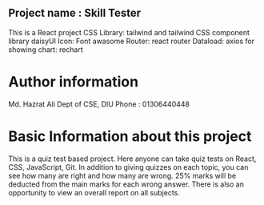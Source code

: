 ## Project name : Skill Tester

This is a React project
CSS Library: tailwind and tailwind CSS component library daisyUI
Icon: Font awasome
Router: react router
Dataload: axios
for showing chart: rechart

# Author information

Md. Hazrat Ali
Dept of CSE, DIU
Phone : 01306440448

# Basic Information about this project

This is a quiz test based project. Here anyone can take quiz tests on React, CSS, JavaScript, Git.
In addition to giving quizzes on each topic, you can see how many are right and how many are wrong.
25% marks will be deducted from the main marks for each wrong answer.
There is also an opportunity to view an overall report on all subjects.

